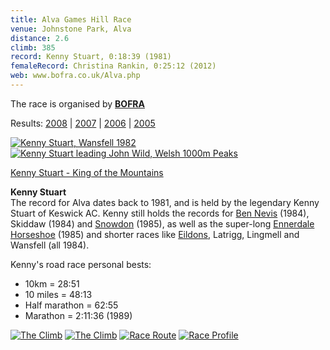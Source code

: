 ```yaml
---
title: Alva Games Hill Race
venue: Johnstone Park, Alva
distance: 2.6
climb: 385
record: Kenny Stuart, 0:18:39 (1981)
femaleRecord: Christina Rankin, 0:25:12 (2012)
web: www.bofra.co.uk/Alva.php
---
```

The race is organised by [**BOFRA**](http://www.bofra.co.uk/Alva.php)

Results: [2008](http://www.bofra.co.uk/AlvaResults2008.php) | [2007](http://www.bofra.co.uk/AlvaResults2007.php) | [2006](http://www.bofra.co.uk/AlvaResults2006.php) | [2005](http://www.alva.ukctest.co.uk/home/index.php?option=com_content&task=view&id=28&Itemid=41)

 [![Kenny Stuart, Wansfell 1982](http://www.scottishhillracing.co.uk/images/KennyStuart_tn.jpg)](http://www.scottishhillracing.co.uk/images/KennyStuart.jpg)[![Kenny Stuart leading John Wild, Welsh 1000m Peaks](http://www.scottishhillracing.co.uk/images/KennyStuart2_tn.jpg)](http://www.scottishhillracing.co.uk/images/KennyStuart2.jpg)

[Kenny Stuart - King of the Mountains](http://www.mudsweatandtears.co.uk/2009/08/27/kenny-stuart-king-of-the-mountains/)

**Kenny Stuart**  
The record for Alva dates back to 1981, and is held by the legendary Kenny Stuart of Keswick AC. Kenny still holds the records for [Ben Nevis](RaceDetails.aspx?RaceID=RA-0098) (1984), Skiddaw (1984) and [Snowdon](http://snowdonrace.com/saesneg/index_saesneg_yras_recordiau_dynion.htm) (1985), as well as the super-long [Ennerdale Horseshoe](http://www.richardeastman.co.uk/cfra/page.php?page=calendar) (1985) and shorter races like [Eildons](RaceDetails.aspx?RaceID=RA-0065), Latrigg, Lingmell and Wansfell (all 1984).

Kenny's road race personal bests:

*   10km = 28:51
*   10 miles = 48:13
*   Half marathon = 62:55
*   Marathon = 2:11:36 (1989)

[![The Climb](http://chris-upson.com/2008/Alva/AlvaClimb_tn.jpg)](http://chris-upson.com/2008/Alva/AlvaClimb.jpg) [![The Climb](http://chris-upson.com/2008/Alva/AlvaClimb2_tn.jpg)](http://chris-upson.com/2008/Alva/AlvaClimb2.jpg) [![Race Route](http://chris-upson.com/2008/Alva/AlvaTrack_tn.jpg)](http://chris-upson.com/2008/Alva/AlvaTrack.jpg) [![Race Profile](http://chris-upson.com/2008/Alva/AlvaProfile_tn.jpg)](http://chris-upson.com/2008/Alva/AlvaProfile.jpg)